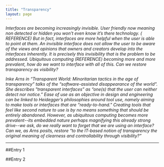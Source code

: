 ```yaml
---
title: "Transparency"
layout: page
---
```



_Interfaces are becoming increasingly invisible. User friendly now meaning non detected or hidden you won’t even know it’s there technology. ( REFERENCE) But in fact, interfaces are more helpful when the user is able to point at them. An invisible interface does not allow the user to be aware of the views and opinions that owners and creators develop into the interfaces inherently. It is precisely this invisibility that is the problem to be addressed. Ubiquitous computing (REFERENCE) becoming more and more prevalent, how do we want to interface with all of this. Can we restore transparency as visibility?_

_Inke Arns in “Transparent World: Minoritarian tactics in the age of transparency” talks of the “software-assisted disappearance of the world". She describes "transparent interfaces” as “one(s) that the user can neither detect nor notice.” Ease of use as an objective in design and engineering can be linked to Heidegger’s philosophies around tool use, namely aiming to make tools or interfaces that are “ready-to-hand." Creating tools that feel like second nature to use is by no means something that should be entirely abandoned. However, as ubiquitous computing becomes more prevalent--its embedded nature perhaps magnifying this already strong drive--we ask, do we really want to forget that we are using an interface? Can we, as Arns posits, restore “to the IT-based notion of transparency the original meaning of clearness and controllability through visibility?”_

-------------------------

##Entry 1

##Entry 2
